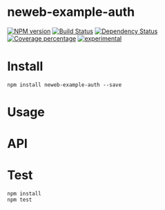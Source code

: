 # neweb-example-auth



[![NPM version][npm-image]][npm-url] [![Build Status][travis-image]][travis-url] [![Dependency Status][daviddm-image]][daviddm-url] [![Coverage percentage][coveralls-image]][coveralls-url]
[![experimental](http://badges.github.io/stability-badges/dist/experimental.svg)](http://github.com/badges/stability-badges)

# Install

    npm install neweb-example-auth --save

# Usage



# API



# Test

    npm install
    npm test

[npm-image]: https://badge.fury.io/js/neweb-example-auth.svg
[npm-url]: https://npmjs.org/package/neweb-example-auth
[travis-image]: https://travis-ci.org/newebio/neweb-example-auth.svg?branch=master
[travis-url]: https://travis-ci.org/newebio/neweb-example-auth
[daviddm-image]: https://david-dm.org/newebio/neweb-example-auth.svg?theme=shields.io
[daviddm-url]: https://david-dm.org/newebio/neweb-example-auth
[coveralls-image]: https://coveralls.io/repos/newebio/neweb-example-auth/badge.svg
[coveralls-url]: https://coveralls.io/r/newebio/neweb-example-auth